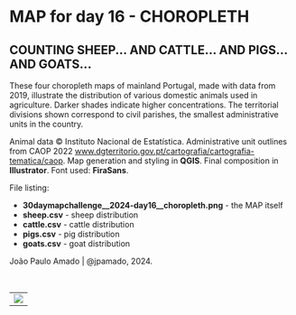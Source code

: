 <h1>MAP for day 16 - CHOROPLETH</h1>
<h2>COUNTING SHEEP... AND CATTLE... AND PIGS... AND GOATS...</h2>
<p>These four choropleth maps of mainland Portugal, made with data from 2019, illustrate the distribution of various domestic animals used in agriculture. Darker shades indicate higher concentrations. The territorial divisions shown correspond to civil parishes, the smallest administrative units in the country.</p>
<p>Animal data © Instituto Nacional de Estatística. Administrative unit outlines from CAOP 2022 <a href="https://www.dgterritorio.gov.pt/cartografia/cartografia-tematica/caop">www.dgterritorio.gov.pt/cartografia/cartografia-tematica/caop</a>. Map generation and styling in <b>QGIS</b>. Final composition in <b>Illustrator</b>. Font used: <b>FiraSans</b>.</p>
<p>File listing:</p>
<ul>
  <li><b>30daymapchallenge__2024-day16__choropleth.png</b> - the MAP itself</li>
  <li><b>sheep.csv</b> - sheep distribution</li>
  <li><b>cattle.csv</b> - cattle distribution</li>
  <li><b>pigs.csv</b> - pig distribution</li>
  <li><b>goats.csv</b> - goat distribution</li>
</ul>
<p>João Paulo Amado | @jpamado, 2024.</p>
<p>&nbsp;</p>
<table>
<tr>
<td style="border:thin #000">
<img src="30daymapchallenge__2024-day16__choropleth.png" width=auto>
</td>
</tr>
</table>
